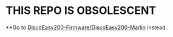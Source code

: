 # THIS REPO IS OBSOLESCENT

**Go to [DiscoEasy200-Firmware/DiscoEasy200-Marlin](//github.com/DiscoEasy200-Firmware/DiscoEasy200-Marlin) instead. 
